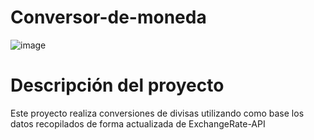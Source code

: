 # Conversor-de-moneda
![image](https://github.com/user-attachments/assets/d709c428-c24f-4709-92b9-0017974ad578)
# Descripción del proyecto
Este proyecto realiza conversiones de divisas utilizando como base los datos recopilados de forma actualizada de ExchangeRate-API
